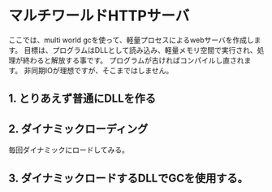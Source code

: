 # マルチワールドHTTPサーバ

ここでは、multi world gcを使って、軽量プロセスによるwebサーバを作成します。
目標は、プログラムはDLLとして読み込み、軽量メモリ空間で実行され、処理が終わると解放する事です。
プログラムが古ければコンパイルし直されます。
非同期IOが理想ですが、そこまではしません。

## 1. とりあえず普通にDLLを作る

## 2. ダイナミックローディング

毎回ダイナミックにロードしてみる。

## 3. ダイナミックロードするDLLでGCを使用する。

